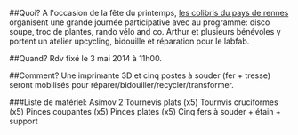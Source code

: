 ##Quoi?
A l'occasion de la fête du printemps, [les colibris du pays de rennes](http://colibrispaysderennes.blogspot.fr/) organisent une grande journée participative avec au programme: disco soupe, troc de plantes, rando vélo and co. Arthur et plusieurs bénévoles y portent un atelier upcycling, bidouille et réparation pour le labfab.

##Quand?
Rdv fixé le 3 mai 2014 à 11h00.

##Comment?
Une imprimante 3D et cinq postes à souder (fer + tresse) seront mobilisés pour réparer/bidouiller/recycler/transformer. 

###Liste de matériel:
Asimov 2
Tournevis plats (x5)
Tournvis cruciformes (x5)
Pinces coupantes (x5) 
Pinces plates (x5)
Cinq fers à souder + étain + support